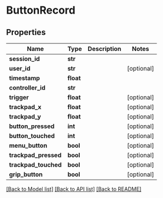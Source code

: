 # ButtonRecord

## Properties
Name | Type | Description | Notes
------------ | ------------- | ------------- | -------------
**session_id** | **str** |  | 
**user_id** | **str** |  | [optional] 
**timestamp** | **float** |  | 
**controller_id** | **str** |  | 
**trigger** | **float** |  | [optional] 
**trackpad_x** | **float** |  | [optional] 
**trackpad_y** | **float** |  | [optional] 
**button_pressed** | **int** |  | [optional] 
**button_touched** | **int** |  | [optional] 
**menu_button** | **bool** |  | [optional] 
**trackpad_pressed** | **bool** |  | [optional] 
**trackpad_touched** | **bool** |  | [optional] 
**grip_button** | **bool** |  | [optional] 

[[Back to Model list]](../README.md#documentation-for-models) [[Back to API list]](../README.md#documentation-for-api-endpoints) [[Back to README]](../README.md)


